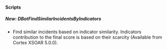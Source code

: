 
#### Scripts
##### New: DBotFindSimilarIncidentsByIndicators
- Find similar incidents based on indicator similarity. Indicators contribution to the final score is based on their 
scarcity (Available from Cortex XSOAR 5.0.0).
